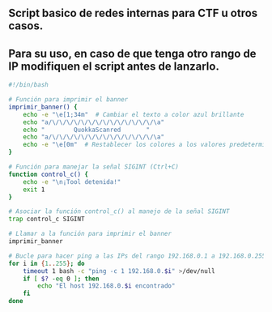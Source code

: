 ## Script basico de redes internas para CTF u otros casos.

## Para su uso, en caso de que tenga otro rango de IP modifiquen el script antes de lanzarlo.

````bash
#!/bin/bash

# Función para imprimir el banner
imprimir_banner() {
    echo -e "\e[1;34m"  # Cambiar el texto a color azul brillante
    echo "a/\/\/\/\/\/\/\/\/\/\/\/\/\/\/\a"
    echo "        QuokkaScanred       "
    echo "a/\/\/\/\/\/\/\/\/\/\/\/\/\/\/\a"
    echo -e "\e[0m"  # Restablecer los colores a los valores predeterminados
}

# Función para manejar la señal SIGINT (Ctrl+C)
function control_c() {
    echo -e "\n¡Tool detenida!"
    exit 1
}

# Asociar la función control_c() al manejo de la señal SIGINT
trap control_c SIGINT

# Llamar a la función para imprimir el banner
imprimir_banner

# Bucle para hacer ping a las IPs del rango 192.168.0.1 a 192.168.0.255
for i in {1..255}; do
    timeout 1 bash -c "ping -c 1 192.168.0.$i" >/dev/null
    if [ $? -eq 0 ]; then
        echo "El host 192.168.0.$i encontrado"
    fi
done

````
